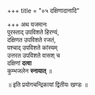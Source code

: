 +++
title = "०५ दक्षिणादानादि"

+++
अथ यजमानः  
पुरस्ताद् उपविशते हिरण्यं,  
दक्षिणत उपविशते रजतं,  
पश्चाद् उपविशते कांस्यम्  
उत्तरत उपविशते वासश् च  
दक्षिणां **दत्वा**  
कुम्भजलेन **स्नायात्** ॥

॥ इति प्रयोगचन्द्रिकायां द्वितीयः खण्डः ॥